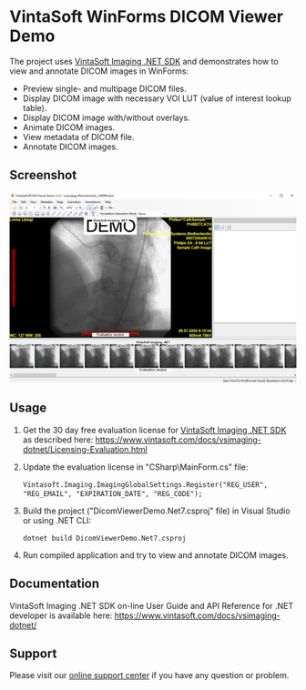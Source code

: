 # VintaSoft WinForms DICOM Viewer Demo

The project uses <a href="https://www.vintasoft.com/vsimaging-dotnet-index.html">VintaSoft Imaging .NET SDK</a> and demonstrates how to view and annotate DICOM images in WinForms:
* Preview single- and multipage DICOM files.
* Display DICOM image with necessary VOI LUT (value of interest lookup table).
* Display DICOM image with/without overlays.
* Animate DICOM images.
* View metadata of DICOM file.
* Annotate DICOM images.


## Screenshot
<img src="vintasoft-dicom-viewer-demo.png" alt="VintaSoft DICOM Viewer Demo">


## Usage
1. Get the 30 day free evaluation license for <a href="https://www.vintasoft.com/vsimaging-dotnet-index.html" target="_blank">VintaSoft Imaging .NET SDK</a> as described here: <a href="https://www.vintasoft.com/docs/vsimaging-dotnet/Licensing-Evaluation.html" target="_blank">https://www.vintasoft.com/docs/vsimaging-dotnet/Licensing-Evaluation.html</a>

2. Update the evaluation license in "CSharp\MainForm.cs" file:
   ```
   Vintasoft.Imaging.ImagingGlobalSettings.Register("REG_USER", "REG_EMAIL", "EXPIRATION_DATE", "REG_CODE");
   ```

3. Build the project ("DicomViewerDemo.Net7.csproj" file) in Visual Studio or using .NET CLI:
   ```
   dotnet build DicomViewerDemo.Net7.csproj
   ```

4. Run compiled application and try to view and annotate DICOM images.


## Documentation
VintaSoft Imaging .NET SDK on-line User Guide and API Reference for .NET developer is available here: https://www.vintasoft.com/docs/vsimaging-dotnet/


## Support
Please visit our <a href="https://myaccount.vintasoft.com/">online support center</a> if you have any question or problem.
